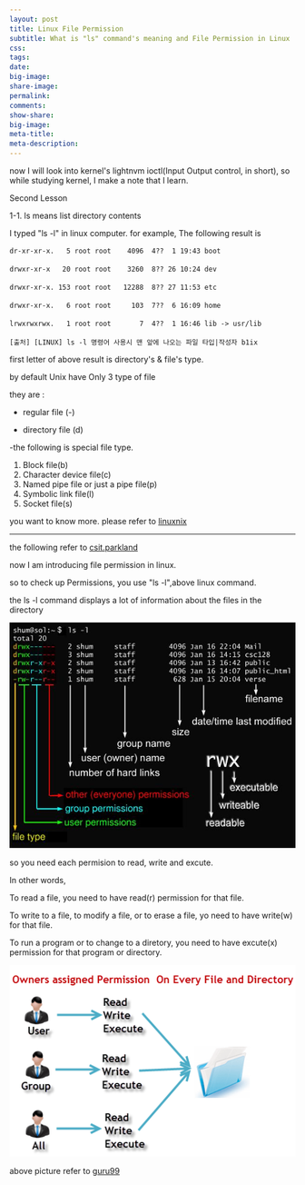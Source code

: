 ```yaml
---
layout: post
title: Linux File Permission
subtitle: What is "ls" command's meaning and File Permission in Linux 
css:
tags:
date:
big-image:
share-image:
permalink:
comments:
show-share:
big-image:
meta-title:
meta-description:
---
```


now I will look into kernel's lightnvm ioctl(Input Output control, in short), so while studying kernel, I make a note that I learn.

Second Lesson 

1-1. ls  means list  directory contents

   I typed "ls -l" in linux computer. for example, The following result is 
   
```
dr-xr-xr-x.   5 root root    4096  4??  1 19:43 boot

drwxr-xr-x   20 root root    3260  8?? 26 10:24 dev

drwxr-xr-x. 153 root root   12288  8?? 27 11:53 etc

drwxr-xr-x.   6 root root     103  7??  6 16:09 home

lrwxrwxrwx.   1 root root       7  4??  1 16:46 lib -> usr/lib

[출처] [LINUX] ls -l 명령어 사용시 맨 앞에 나오는 파일 타입|작성자 b1ix
```
   
first letter of above result is directory's & file's type.

by default Unix have Only 3 type of file 

they are :

  - regular file (-)
  
  - directory file (d)

  -the following is special file type.
  1. Block file(b)
  2.  Character device file(c)
  3.  Named pipe file or just a pipe file(p)
  4.  Symbolic link file(l)
  5.  Socket file(s)


you want to know more. please refer to  <a href = "http://www.linuxnix.com/file-types-in-linux/"> linuxnix </a>

---

the following refer to <a href = "http://www.csit.parkland.edu/~smauney/csc128/permissions_and_links.html">csit.parkland</a>

now I am introducing file permission in linux.

so to check up Permissions, you use "ls -l",above linux command.

the ls -l command displays a lot of information about the files in the directory

![](/img/Image/Linux/2016-03-07-Linux_File_Permission/file_permissions.jpg)

so you need each permision to read, write and excute.

In other words, 

To read a file, you need to have read(r) permission for that file.

To write to a file, to modify a file, or to erase a file, yo need to have write(w) for that file.

To run a program or to change to a diretory, you need to have excute(x) permission for that program or directory.

![](/img/Image/Linux/2016-03-07-Linux_File_Permission/PermissionsConcept.png)

above picture refer to <a href = "http://www.guru99.com/file-permissions.html">guru99</a>

